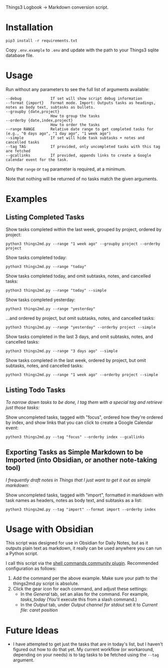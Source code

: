 Things3 Logbook -> Markdown conversion script.

# Installation

`pip3 install -r requirements.txt`

Copy `.env.example` to `.env` and update with the path to your Things3 sqlite database file.

# Usage

Run without any parameters to see the full list of arguments available:

```
--debug             If set will show script debug information
--format {import}   Format mode. Import: Outputs tasks as headings, notes as body text, subtasks as bullets.
--groupby {date,project}
                    How to group the tasks
--orderby {date,index,project}
                    How to order the tasks
--range RANGE       Relative date range to get completed tasks for (e.g., "0 days ago", "1 day ago", "1 week ago")
--simple            If set will hide task subtasks + notes and cancelled tasks
--tag TAG           If provided, only uncompleted tasks with this tag are fetched
--gcallinks         If provided, appends links to create a Google calendar event for the task.
```

Only the `range` or `tag` parameter is required, at a minimum.

Note that nothing will be returned of no tasks match the given arguments.

# Examples

## Listing Completed Tasks

Show tasks completed within the last week, grouped by project, ordered by project:
```
python3 things2md.py --range "1 week ago" --groupby project --orderby project
```

Show tasks completed today:
```
python3 things2md.py --range "today"
```

Show tasks completed today, and omit subtasks, notes, and cancelled tasks:
```
python3 things2md.py --range "today" --simple
```

Show tasks completed yesterday:
```
python3 things2md.py --range "yesterday"
```

...and ordered by project, but omit subtasks, notes, and cancelled tasks:
```
python3 things2md.py --range "yesterday" --orderby project --simple
```

Show tasks completed in the last 3 days, and omit subtasks, notes, and cancelled tasks:
```
python3 things2md.py --range "3 days ago" --simple
```

Show tasks completed in the last week, ordered by project, but omit subtasks, notes, and cancelled tasks:
```
python3 things2md.py --range "1 week ago" --orderby project --simple
```

## Listing Todo Tasks

_To narrow down tasks to be done, I tag them with a special tag and retrieve just those tasks:_

Show uncompleted tasks, tagged with "focus", ordered how they're ordered by index, and show links that you can click to create a Google Calendar event:
```
python3 things2md.py --tag "focus" --orderby index --gcallinks
```

## Exporting Tasks as Simple Markdown to be Imported (into Obsidian, or another note-taking tool)

_I frequently draft notes in Things that I just want to get it out as simple markdown:_

Show uncompleted tasks, tagged with "import", formatted in markdown with task names as headers, notes as body text, and subtasks as a list:
```
python3 things2md.py --tag "import" --format import --orderby index
```

# Usage with Obsidian

This script was designed for use in Obsidian for Daily Notes, but as it outputs plain text as markdown, it really can be used anywhere you can run a Python script.

I call this script via the [shell commands community plugin](https://github.com/Taitava/obsidian-shellcommands). Recommended configuration as follows:

1. Add the command per the above example. Make sure your path to the things2md.py script is absolute.
1. Click the gear icon for each command, and adjust these settings:
    - In the _General_ tab, set an alias for the command. For example, _tasks_today_ (You'll execute this from a slash command.)
    - In the _Output_ tab, under _Output channel for stdout_ set it to _Current file: caret position_

# Future Ideas

- I have attempted to get just the tasks that are in today's list, but I haven't figured out how to do that yet. My current workflow (or workaround, depending on your needs) is to tag tasks to be fetched using the `--tag` argument.